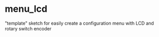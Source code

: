 # menu_lcd
"template" sketch for easily create a configuration menu with LCD and rotary switch encoder
